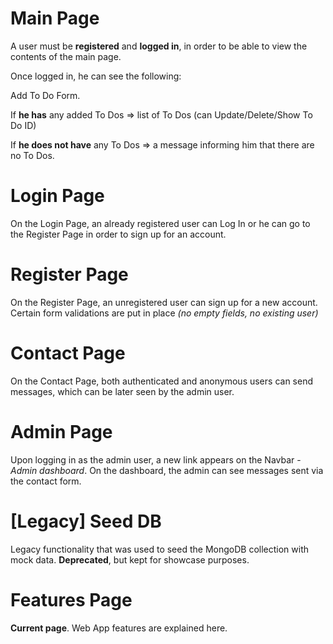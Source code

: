 # Main Page

A user must be **registered** and **logged in**, in order to be able to view the contents of the main page.

Once logged in, he can see the following:

Add To Do Form.

If **he has** any added To Dos => list of To Dos (can Update/Delete/Show To Do ID)

If **he does not have** any To Dos => a message informing him that there are no To Dos.

# Login Page

On the Login Page, an already registered user can Log In or he can go to the Register Page in order to sign up for an account.

# Register Page

On the Register Page, an unregistered user can sign up for a new account. Certain form validations are put in place _(no empty fields, no existing user)_

# Contact Page

On the Contact Page, both authenticated and anonymous users can send messages, which can be later seen by the admin user.

# Admin Page

Upon logging in as the admin user, a new link appears on the Navbar - _Admin dashboard_. On the dashboard, the admin can see messages sent via the contact form.

# [Legacy] Seed DB

Legacy functionality that was used to seed the MongoDB collection with mock data. **Deprecated**, but kept for showcase purposes.

# Features Page

**Current page**. Web App features are explained here.
